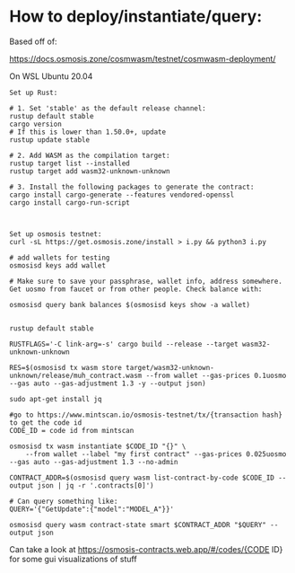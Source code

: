 # How to deploy/instantiate/query:

Based off of:

https://docs.osmosis.zone/cosmwasm/testnet/cosmwasm-deployment/

On WSL Ubuntu 20.04

```
Set up Rust:

# 1. Set 'stable' as the default release channel:
rustup default stable
cargo version
# If this is lower than 1.50.0+, update
rustup update stable

# 2. Add WASM as the compilation target:
rustup target list --installed
rustup target add wasm32-unknown-unknown

# 3. Install the following packages to generate the contract:
cargo install cargo-generate --features vendored-openssl
cargo install cargo-run-script


```

```

Set up osmosis testnet:
curl -sL https://get.osmosis.zone/install > i.py && python3 i.py

# add wallets for testing
osmosisd keys add wallet

# Make sure to save your passphrase, wallet info, address somewhere. Get uosmo from faucet or from other people. Check balance with:

osmosisd query bank balances $(osmosisd keys show -a wallet)


```

```
rustup default stable

RUSTFLAGS='-C link-arg=-s' cargo build --release --target wasm32-unknown-unknown
```

```
RES=$(osmosisd tx wasm store target/wasm32-unknown-unknown/release/muh_contract.wasm --from wallet --gas-prices 0.1uosmo --gas auto --gas-adjustment 1.3 -y --output json)
```

```
sudo apt-get install jq
```

```
#go to https://www.mintscan.io/osmosis-testnet/tx/{transaction hash} to get the code id
CODE_ID = code id from mintscan

osmosisd tx wasm instantiate $CODE_ID "{}" \
    --from wallet --label "my first contract" --gas-prices 0.025uosmo --gas auto --gas-adjustment 1.3 --no-admin
```

```
CONTRACT_ADDR=$(osmosisd query wasm list-contract-by-code $CODE_ID --output json | jq -r '.contracts[0]')
```

```
# Can query something like:
QUERY='{"GetUpdate":{"model":"MODEL_A"}}'

osmosisd query wasm contract-state smart $CONTRACT_ADDR "$QUERY" --output json
```

Can take a look at https://osmosis-contracts.web.app/#/codes/{CODE ID} for some gui visualizations of stuff